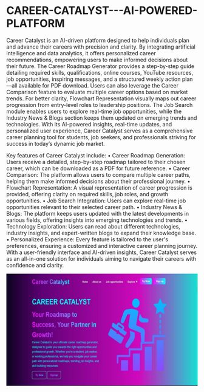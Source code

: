 # CAREER-CATALYST---AI-POWERED-PLATFORM
Career Catalyst is an AI-driven platform designed to help individuals plan and advance their careers with precision and clarity. By integrating artificial intelligence and data analytics, it offers personalized career recommendations, empowering users to make informed decisions about their future. The Career Roadmap Generator provides a step-by-step guide detailing required skills, qualifications, online courses, YouTube resources, job opportunities, inspiring messages, and a structured weekly action plan—all available for PDF download. Users can also leverage the Career Comparison feature to evaluate multiple career options based on market trends. For better clarity, Flowchart Representation visually maps out career progression from entry-level roles to leadership positions. The Job Search module enables users to explore real-time job opportunities, while the Industry News & Blogs section keeps them updated on emerging trends and technologies. With its AI-powered insights, real-time updates, and personalized user experience, Career Catalyst serves as a comprehensive career planning tool for students, job seekers, and professionals striving for success in today’s dynamic job market.  
 
Key features of Career Catalyst include: 
•	Career Roadmap Generation: Users receive a detailed, step-by-step roadmap tailored to their chosen career, which can be downloaded as a PDF for future reference. 
•	Career Comparison: The platform allows users to compare multiple career paths, helping them make informed decisions about their professional journey. 
•	Flowchart Representation: A visual representation of career progression is provided, offering clarity on required skills, job roles, and growth opportunities. 
•	Job Search Integration: Users can explore real-time job opportunities relevant to their selected career path. 
•	Industry News & Blogs: The platform keeps users updated with the latest developments in various fields, offering insights into emerging technologies and trends. 
•	Technology Exploration: Users can read about different technologies, industry insights, and expert-written blogs to expand their knowledge base. 
•	Personalized Experience: Every feature is tailored to the user's preferences, ensuring a customized and interactive career planning journey. 
With a user-friendly interface and AI-driven insights, Career Catalyst serves as an all-in-one solution for individuals aiming to navigate their careers with confidence and clarity. 

<img src ="Picture11.jpg" width="600">
